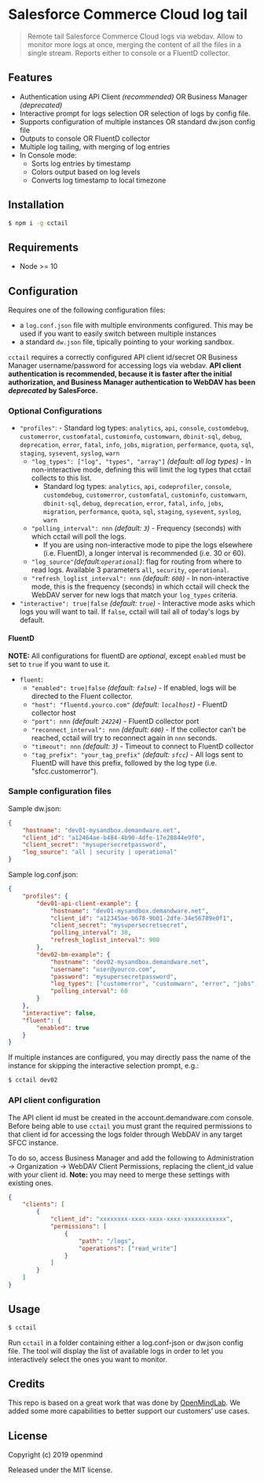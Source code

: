 # Salesforce Commerce Cloud log tail

> Remote tail Salesforce Commerce Cloud logs via webdav. Allow to monitor more logs at once, merging the content of all the files in a single stream. Reports either to console or a FluentD collector.

## Features

-   Authentication using API Client _(recommended)_ OR Business Manager _(deprecated)_
-   Interactive prompt for logs selection OR selection of logs by config file.
-   Supports configuration of multiple instances OR standard dw.json config file
-   Outputs to console OR FluentD collector
-   Multiple log tailing, with merging of log entries
-   In Console mode:
    -   Sorts log entries by timestamp
    -   Colors output based on log levels
    -   Converts log timestamp to local timezone

## Installation

```bash
$ npm i -g cctail
```

## Requirements

-   Node >= 10

## Configuration

Requires one of the following configuration files:

-   a `log.conf.json` file with multiple environments configured. This may be used if you want to easily switch between multiple instances
-   a standard `dw.json` file, tipically pointing to your working sandbox.

`cctail` requires a correctly configured API client id/secret OR Business Manager username/password for accessing logs via webdav. **API client authentication is recommended, because it is faster after the initial authorization, and Business Manager authentication to WebDAV has been _deprecated_ by SalesForce.**

### Optional Configurations

-   `"profiles"`: - Standard log types: `analytics`, `api`, `console`, `customdebug`, `customerror`, `customfatal`, `custominfo`, `customwarn`, `dbinit-sql`, `debug`, `deprecation`, `error`, `fatal`, `info`, `jobs`, `migration`, `performance`, `quota`, `sql`, `staging`, `sysevent`, `syslog`, `warn`
    -   `"log_types": ["log", "types", "array"]` _(default: all log types)_ - In non-interactive mode, defining this will limit the log types that cctail collects to this list.
        -   Standard log types: `analytics`, `api`, `codeprofiler`, `console`, `customdebug`, `customerror`, `customfatal`, `custominfo`, `customwarn`, `dbinit-sql`, `debug`, `deprecation`, `error`, `fatal`, `info`, `jobs`, `migration`, `performance`, `quota`, `sql`, `staging`, `sysevent`, `syslog`, `warn`
    -   `"polling_interval": nnn` _(default: `3`)_ - Frequency (seconds) with which cctail will poll the logs.
        -   If you are using non-interactive mode to pipe the logs elsewhere (i.e. FluentD), a longer interval is recommended (i.e. 30 or 60).
    -   `"log_source"`_(default:`operational`)_: flag for routing from where to read logs. Available 3 parameters `all`, `security`, `operational`.
    -   `"refresh_loglist_interval": nnn` _(default: `600`)_ - In non-interactive mode, this is the frequency (seconds) in which cctail will check the WebDAV server for new logs that match your `log_types` criteria.
-   `"interactive": true|false` _(default: `true`)_ - Interactive mode asks which logs you will want to tail. If `false`, cctail will tail all of today's logs by default.

#### FluentD

**NOTE:** All configurations for fluentD are _optional_, except `enabled` must be set to `true` if you want to use it.

-   `fluent`:
    -   `"enabled": true|false` _(default: `false`)_ - If enabled, logs will be directed to the Fluent collector.
    -   `"host": "fluentd.yourco.com"` _(default: `localhost`)_ - FluentD collector host
    -   `"port": nnn` _(default: `24224`)_ - FluentD collector port
    -   `"reconnect_interval": nnn` _(default: `600`)_ - If the collector can't be reached, cctail will try to reconnect again in `nnn` seconds.
    -   `"timeout": nnn` _(default: `3`)_ - Timeout to connect to FluentD collector
    -   `"tag_prefix": "your_tag_prefix"` _(default: `sfcc`)_ - All logs sent to FluentD will have this prefix, followed by the log type (i.e. "sfcc.customerror").

### Sample configuration files

Sample dw.json:

```json
{
    "hostname": "dev01-mysandbox.demandware.net",
    "client_id": "a12464ae-b484-4b90-4dfe-17e20844e9f0",
    "client_secret": "mysupersecretpassword",
    "log_source": "all | security | operational"
}
```

Sample log.conf.json:

```json
{
    "profiles": {
        "dev01-api-client-example": {
            "hostname": "dev01-mysandbox.demandware.net",
            "client_id": "a12345ae-b678-9b01-2dfe-34e56789e0f1",
            "client_secret": "mysupersecretsecret",
            "polling_interval": 30,
            "refresh_loglist_interval": 900
        },
        "dev02-bm-example": {
            "hostname": "dev02-mysandbox.demandware.net",
            "username": "user@yourco.com",
            "password": "mysupersecretpassword",
            "log_types": ["customerror", "customwarn", "error", "jobs", "warn"],
            "polling_interval": 60
        }
    },
    "interactive": false,
    "fluent": {
        "enabled": true
    }
}
```

If multiple instances are configured, you may directly pass the name of the instance for skipping the interactive selection prompt, e.g.:

```bash
$ cctail dev02
```

### API client configuration

The API client id must be created in the account.demandware.com console. Before being able to use `cctail` you must grant the required permissions to that client id for accessing the logs folder through WebDAV in any target SFCC instance.

To do so, access Business Manager and add the following to Administration -> Organization -> WebDAV Client Permissions, replacing the client_id value with your client id. **Note:** you may need to merge these settings with existing ones.

```json
{
    "clients": [
        {
            "client_id": "xxxxxxxx-xxxx-xxxx-xxxx-xxxxxxxxxxxx",
            "permissions": [
                {
                    "path": "/logs",
                    "operations": ["read_write"]
                }
            ]
        }
    ]
}
```

## Usage

```bash
$ cctail
```

Run `cctail` in a folder containing either a log.conf-json or dw.json config file.
The tool will display the list of available logs in order to let you interactively select the ones you want to monitor.

## Credits

This repo is based on a great work that was done by [OpenMindLab](https://github.com/openmindlab/cctail).
We added some more capabilities to better support our customers’ use cases.

## License

Copyright (c) 2019 openmind

Released under the MIT license.
